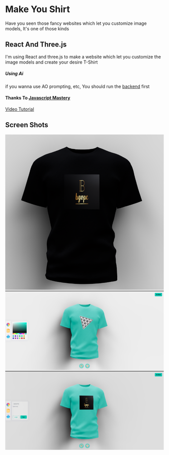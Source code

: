 # Make You Shirt

Have you seen those fancy websites which let you customize image models,
It's one of those kinds

## React And Three.js

I'm using React and three.js to make a website which let you customize the image models and create your desire T-Shirt

##### Using Ai
if you wanna use AO prompting, etc, You should run the [backend](https://github.com/BGOPC/make-your-shirt-backend) first

#### Thanks To [Javascript Mastery](https://www.youtube.com/@javascriptmastery)

[Video Tutorial](https://www.youtube.com/watch?v=ZqEa8fTxypQ&ab_channel=JavaScriptMastery)


## Screen Shots

![img.png](Screenshots/img.png)
![img_1.png](Screenshots/img_1.png)
![img_2.png](Screenshots/img_2.png)
